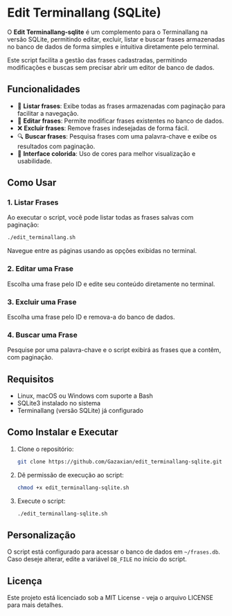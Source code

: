 # **Edit Terminallang (SQLite)**

O **Edit Terminallang-sqlite** é um complemento para o Terminallang na versão SQLite, permitindo editar, excluir, listar e buscar frases armazenadas no banco de dados de forma simples e intuitiva diretamente pelo terminal.

Este script facilita a gestão das frases cadastradas, permitindo modificações e buscas sem precisar abrir um editor de banco de dados.

## Funcionalidades

- 📝 **Listar frases**: Exibe todas as frases armazenadas com paginação para facilitar a navegação.
- 🔄 **Editar frases**: Permite modificar frases existentes no banco de dados.
- ❌ **Excluir frases**: Remove frases indesejadas de forma fácil.
- 🔍 **Buscar frases**: Pesquisa frases com uma palavra-chave e exibe os resultados com paginação.
- 🏢 **Interface colorida**: Uso de cores para melhor visualização e usabilidade.

## Como Usar

### 1. Listar Frases
Ao executar o script, você pode listar todas as frases salvas com paginação:
```bash
./edit_terminallang.sh
```
Navegue entre as páginas usando as opções exibidas no terminal.

### 2. Editar uma Frase
Escolha uma frase pelo ID e edite seu conteúdo diretamente no terminal.

### 3. Excluir uma Frase
Escolha uma frase pelo ID e remova-a do banco de dados.

### 4. Buscar uma Frase
Pesquise por uma palavra-chave e o script exibirá as frases que a contêm, com paginação.

## Requisitos

- Linux, macOS ou Windows com suporte a Bash
- SQLite3 instalado no sistema
- Terminallang (versão SQLite) já configurado

## Como Instalar e Executar

1. Clone o repositório:
   ```bash
   git clone https://github.com/Gazaxian/edit_terminallang-sqlite.git
   ```
2. Dê permissão de execução ao script:
   ```bash
   chmod +x edit_terminallang-sqlite.sh
   ```
3. Execute o script:
   ```bash
   ./edit_terminallang-sqlite.sh
   ```

## Personalização
O script está configurado para acessar o banco de dados em `~/frases.db`. Caso deseje alterar, edite a variável `DB_FILE` no início do script.

## Licença
Este projeto está licenciado sob a MIT License - veja o arquivo LICENSE para mais detalhes.

